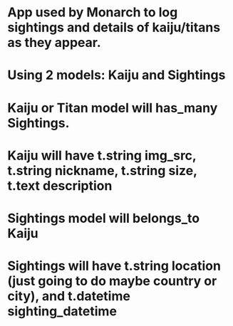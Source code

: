 # App used by Monarch to log sightings and details of kaiju/titans as they appear.
 
# Using 2 models: Kaiju and Sightings

# Kaiju or Titan model will has_many Sightings.
# Kaiju will have t.string img_src, t.string nickname, t.string size, t.text description 

# Sightings model will belongs_to Kaiju
# Sightings will have t.string location (just going to do maybe country or city), and t.datetime sighting_datetime

